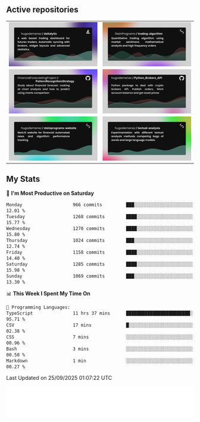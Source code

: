 ## Active repositories
|||
| ------------- | ------------- |
|[![Deltalytix](assets/deltalytix-preview.png)](https://github.com/hugodemenez/deltalytix)|[![Python Trading Algorithm](assets/base_python_architecture.png)](https://github.com/SteinPrograms/base-python-architecture)|
|[![Quantitative Prediction](assets/pattern_recognition_strategy.png)](https://github.com/FinancialForecastingProject/PatternRecognitionStrategy.git)|[![Broker SDK](assets/python_brokers_api.png)](https://github.com/hugodemenez/Python_Brokers_API)|
|[![NextJS Website](assets/steinprograms-website.png)](https://github.com/hugodemenez/steinprograms-website)|[![Textual](assets/textual-analysis.png)](https://github.com/hugodemenez/textual-analysis)|


## My Stats

<!--START_SECTION:waka-->
📅 **I'm Most Productive on Saturday** 

```text
Monday                   966 commits         ███░░░░░░░░░░░░░░░░░░░░░░   12.01 % 
Tuesday                  1268 commits        ████░░░░░░░░░░░░░░░░░░░░░   15.77 % 
Wednesday                1270 commits        ████░░░░░░░░░░░░░░░░░░░░░   15.80 % 
Thursday                 1024 commits        ███░░░░░░░░░░░░░░░░░░░░░░   12.74 % 
Friday                   1158 commits        ████░░░░░░░░░░░░░░░░░░░░░   14.40 % 
Saturday                 1285 commits        ████░░░░░░░░░░░░░░░░░░░░░   15.98 % 
Sunday                   1069 commits        ███░░░░░░░░░░░░░░░░░░░░░░   13.30 % 
```


📊 **This Week I Spent My Time On** 

```text
💬 Programming Languages: 
TypeScript               11 hrs 37 mins      ████████████████████████░   95.71 % 
CSV                      17 mins             █░░░░░░░░░░░░░░░░░░░░░░░░   02.38 % 
CSS                      7 mins              ░░░░░░░░░░░░░░░░░░░░░░░░░   00.96 % 
Bash                     3 mins              ░░░░░░░░░░░░░░░░░░░░░░░░░   00.50 % 
Markdown                 1 min               ░░░░░░░░░░░░░░░░░░░░░░░░░   00.27 % 
```


 Last Updated on 25/09/2025 01:07:22 UTC
<!--END_SECTION:waka-->

![Coding metrics](metrics.plugin.wakatime.svg)
